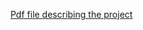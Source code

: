 [Pdf file describing the project](https://mail.google.com/mail/u/0?ui=2&ik=17a6c42fc9&attid=0.1&permmsgid=msg-a:r6217886051007272836&th=1855448236fe5ac0&view=att&disp=inline&realattid=f_lc6eo42z0)
